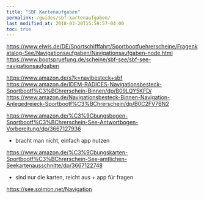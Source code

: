 ```yaml
---
title: "SBF Kartenaufgaben"
permalink: /guides/sbf-kartenaufgaben/
last_modified_at: 2018-03-20T15:59:57-04:00
toc: true
---
```

https://www.elwis.de/DE/Sportschifffahrt/Sportbootfuehrerscheine/Fragenkatalog-See/Navigationsaufgaben/Navigationsaufgaben-node.html
https://www.bootspruefung.de/scheine/sbf-see/sbf-see-navigationsaufgaben

https://www.amazon.de/s?k=navibesteck+sbf
https://www.amazon.de/IDEM-RADICES-Navigationsbesteck-Sportbootf%C3%BChrerschein-Binnen/dp/B09LQY5KFD/
https://www.amazon.de/Navigationsbesteck-Binnen-Navigation-Anlegedreieck-Sportbootf%C3%BChrerschein/dp/B0C2FV7BN2

https://www.amazon.de/%C3%9Cbungsbogen-Sportbootf%C3%BChrerschein-See-Antwortbogen-Vorbereitung/dp/3667127936
- bracht man nicht, einfach app nutzen

https://www.amazon.de/%C3%9Cbungskarten-Sportbootf%C3%BChrerschein-See-amtlichen-Seekartenausschnitte/dp/3667122748
- sind nur die karten, reicht aus + app für fragen

https://see.solmon.net/Navigation